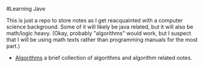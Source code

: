 #Learning Jave

This is just a repo to store notes as I get reacquainted with
a computer science background. Some of it will likely be java
related, but it will also be math/logic heavy. (Okay, probably
"algorithms" would work, but I suspect that I will be using 
math texts rather than programming manuals for the most part.)

* [Algorithms](./algorithms) a brief collection of algorithms
and algorithm related notes. 